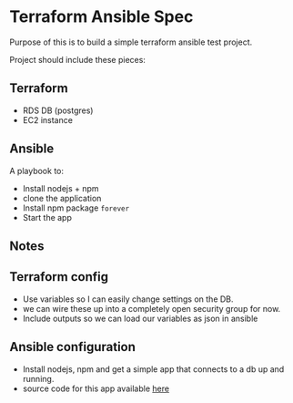 # Terraform Ansible Spec

Purpose of this is to build a simple terraform ansible test project.

Project should include these pieces:

## Terraform
  * RDS DB (postgres)
  * EC2 instance

## Ansible
A playbook to:
  * Install nodejs + npm
  * clone the application
  * Install npm package `forever`
  * Start the app

## Notes

## Terraform config

* Use variables so I can easily change settings on the DB.
* we can wire these up into a completely open security group for now.
* Include outputs so we can load our variables as json in ansible


## Ansible configuration
  * Install nodejs, npm and get a simple app that connects to a db up and running.
  * source code for this app available [here](https://github.com/oddballio/oddball-hello-db)

